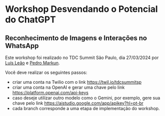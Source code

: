 # Workshop Desvendando o Potencial do ChatGPT
## Reconhecimento de Imagens e Interações no WhatsApp

Este workshop foi realizado no TDC Summit São Paulo, dia 27/03/2024 por [Luís Leão](https://linkedin.com/in/luisleao) e [Pedro Markun](https://linkedin.com/in/pedromarkun).

Você deve realizar os seguintes passos:

* criar uma conta na Twilio com o link https://twil.io/tdcsummitsp
* criar uma conta na OpenAI e gerar uma chave pelo link https://platform.openai.com/api-keys
* caso deseje utilizar outro modelo como o Gemini, por exemplo, gere sua chave pelo link https://aistudio.google.com/app/apikey?hl=pt-br
* cada branch corresponde a uma etapa de implementação do workshop.
